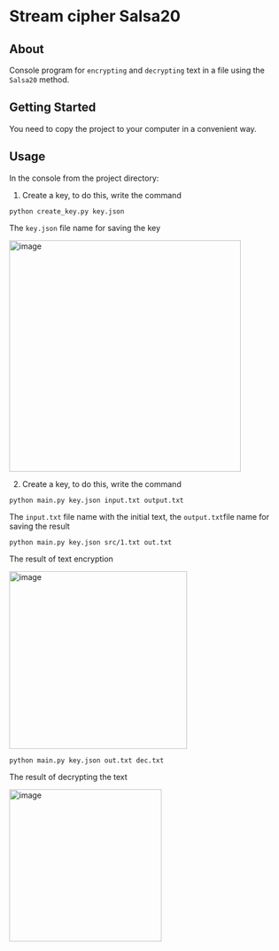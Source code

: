 # Stream cipher Salsa20

## About <a name = "about"></a>

Console program for `encrypting` and `decrypting` text in a file using the `Salsa20` method.

## Getting Started <a name = "getting_started"></a>

You need to copy the project to your computer in a convenient way.

## Usage <a name = "usage"></a>

In the console from the project directory:

1. Create a key, to do this, write the command
```
python create_key.py key.json
``` 
The `key.json` file name for saving the key

<img width="418" alt="image" src="https://user-images.githubusercontent.com/78900834/208737725-aff832ed-ce0b-427f-8b50-21ba8bd28b22.png">

2. Create a key, to do this, write the command
```
python main.py key.json input.txt output.txt
```
The `input.txt` file name with the initial text, the `output.txt`file name for saving the result

```
python main.py key.json src/1.txt out.txt
```
The result of text encryption

<img width="321" alt="image" src="https://user-images.githubusercontent.com/78900834/208737817-e889115c-d2f7-4cd0-8ed5-489ee2d1da68.png">

```
python main.py key.json out.txt dec.txt
```
The result of decrypting the text

<img width="275" alt="image" src="https://user-images.githubusercontent.com/78900834/208738202-a10cea43-7bbd-4a45-bb18-162fb8f4b935.png">

